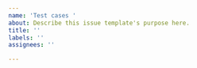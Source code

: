 ```yaml
---
name: 'Test cases '
about: Describe this issue template's purpose here.
title: ''
labels: ''
assignees: ''

---
```



